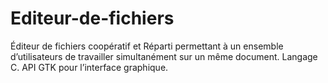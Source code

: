 # Editeur-de-fichiers
Éditeur de fichiers coopératif et Réparti permettant à un ensemble d’utilisateurs de travailler simultanément sur un même document. Langage C. API GTK pour l’interface graphique.
